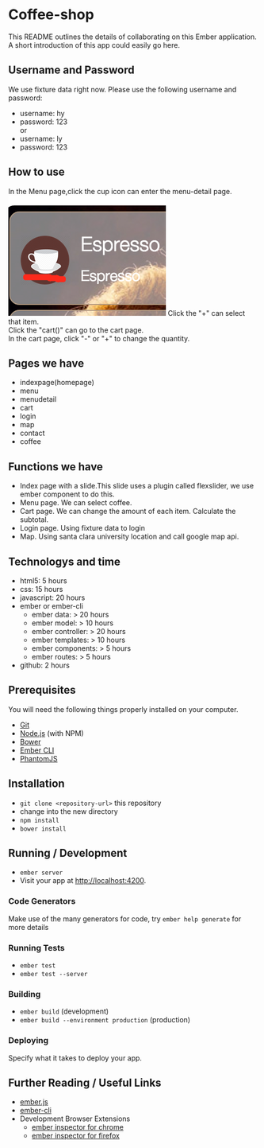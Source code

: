 # Coffee-shop

This README outlines the details of collaborating on this Ember application.
A short introduction of this app could easily go here.

## Username and Password
We use fixture data right now.
Please use the following username and password:
* username: hy
* password: 123
<br> or <br>
* username: ly
* password: 123

## How to use
In the Menu page,click the cup icon can enter the menu-detail page.<br>
![menudetail](https://github.com/xiaolittle/Coffee/blob/master/EmberCoffee/public/images/menudetail.png)
Click the "+" can select that item. <br>
Click the "cart()" can go to the cart page.<br>
In the cart page, click "-" or "+" to change the quantity.


## Pages we have
* indexpage(homepage)
* menu
* menudetail
* cart
* login
* map
* contact
* coffee

## Functions we have
* Index page with a slide.This slide uses a plugin called flexslider, we use ember component to do this.
* Menu page. We can select coffee.
* Cart page. We can change the amount of each item. Calculate the subtotal.
* Login page. Using fixture data to login
* Map. Using santa clara university location and call google map api.

## Technologys and time
* html5: 5 hours
* css: 15 hours
* javascript: 20 hours
* ember or ember-cli
    * ember data: > 20 hours
    * ember model: > 10 hours
    * ember controller: > 20 hours
    * ember templates: > 10 hours
    * ember components: > 5 hours
    * ember routes: > 5 hours
* github: 2 hours


## Prerequisites

You will need the following things properly installed on your computer.

* [Git](http://git-scm.com/)
* [Node.js](http://nodejs.org/) (with NPM)
* [Bower](http://bower.io/)
* [Ember CLI](http://www.ember-cli.com/)
* [PhantomJS](http://phantomjs.org/)

## Installation

* `git clone <repository-url>` this repository
* change into the new directory
* `npm install`
* `bower install`

## Running / Development

* `ember server`
* Visit your app at [http://localhost:4200](http://localhost:4200).

### Code Generators

Make use of the many generators for code, try `ember help generate` for more details

### Running Tests

* `ember test`
* `ember test --server`

### Building

* `ember build` (development)
* `ember build --environment production` (production)

### Deploying

Specify what it takes to deploy your app.

## Further Reading / Useful Links

* [ember.js](http://emberjs.com/)
* [ember-cli](http://www.ember-cli.com/)
* Development Browser Extensions
  * [ember inspector for chrome](https://chrome.google.com/webstore/detail/ember-inspector/bmdblncegkenkacieihfhpjfppoconhi)
  * [ember inspector for firefox](https://addons.mozilla.org/en-US/firefox/addon/ember-inspector/)

